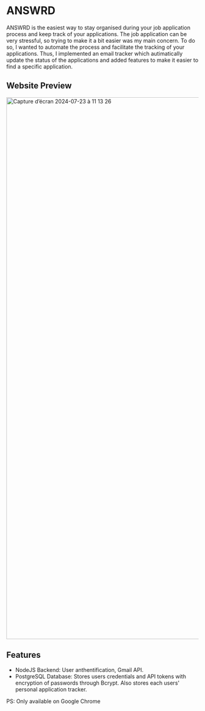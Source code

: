 # ANSWRD 
ANSWRD is the easiest way to stay organised during your job application process and keep track of your applications. 
The job application can be very stressful, so trying to make it a bit easier was my main concern. 
To do so, I wanted to automate the process and facilitate the tracking of your applications.
Thus, I implemented an email tracker which autimatically update the status of the applications and added features to make it easier to find a specific application.

## Website Preview
<img width="1418" alt="Capture d’écran 2024-07-23 à 11 13 26" src="https://github.com/user-attachments/assets/48d01d8d-d555-4a3c-9877-6b4d423ff961">

## Features
- NodeJS Backend: User anthentification, Gmail API.
- PostgreSQL Database: Stores users credentials and API tokens with encryption of passwords through Bcrypt. Also stores each users' personal application tracker.

PS: Only available on Google Chrome

